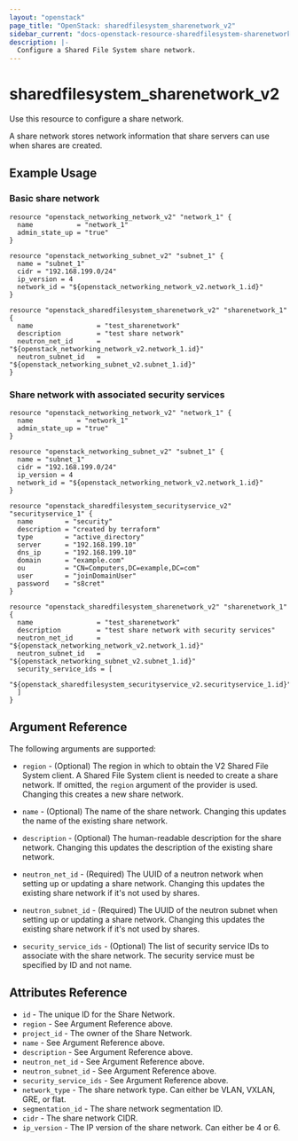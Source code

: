 ```yaml
---
layout: "openstack"
page_title: "OpenStack: sharedfilesystem_sharenetwork_v2"
sidebar_current: "docs-openstack-resource-sharedfilesystem-sharenetwork-v2"
description: |-
  Configure a Shared File System share network.
---
```


# sharedfilesystem\_sharenetwork\_v2

Use this resource to configure a share network.

A share network stores network information that share servers can use when
shares are created.

## Example Usage

### Basic share network

```hcl
resource "openstack_networking_network_v2" "network_1" {
  name           = "network_1"
  admin_state_up = "true"
}

resource "openstack_networking_subnet_v2" "subnet_1" {
  name = "subnet_1"
  cidr = "192.168.199.0/24"
  ip_version = 4
  network_id = "${openstack_networking_network_v2.network_1.id}"
}

resource "openstack_sharedfilesystem_sharenetwork_v2" "sharenetwork_1" {
  name                = "test_sharenetwork"
  description         = "test share network"
  neutron_net_id      = "${openstack_networking_network_v2.network_1.id}"
  neutron_subnet_id   = "${openstack_networking_subnet_v2.subnet_1.id}"
}
```

### Share network with associated security services

```hcl
resource "openstack_networking_network_v2" "network_1" {
  name           = "network_1"
  admin_state_up = "true"
}

resource "openstack_networking_subnet_v2" "subnet_1" {
  name = "subnet_1"
  cidr = "192.168.199.0/24"
  ip_version = 4
  network_id = "${openstack_networking_network_v2.network_1.id}"
}

resource "openstack_sharedfilesystem_securityservice_v2" "securityservice_1" {
  name        = "security"
  description = "created by terraform"
  type        = "active_directory"
  server      = "192.168.199.10"
  dns_ip      = "192.168.199.10"
  domain      = "example.com"
  ou          = "CN=Computers,DC=example,DC=com"
  user        = "joinDomainUser"
  password    = "s8cret"
}

resource "openstack_sharedfilesystem_sharenetwork_v2" "sharenetwork_1" {
  name                = "test_sharenetwork"
  description         = "test share network with security services"
  neutron_net_id      = "${openstack_networking_network_v2.network_1.id}"
  neutron_subnet_id   = "${openstack_networking_subnet_v2.subnet_1.id}"
  security_service_ids = [
    "${openstack_sharedfilesystem_securityservice_v2.securityservice_1.id}",
  ]
}
```

## Argument Reference

The following arguments are supported:

* `region` - (Optional) The region in which to obtain the V2 Shared File System client.
    A Shared File System client is needed to create a share network. If omitted, the
    `region` argument of the provider is used. Changing this creates a new
    share network.

* `name` - (Optional) The name of the share network. Changing this updates the name
    of the existing share network.

* `description` - (Optional) The human-readable description for the share network.
    Changing this updates the description of the existing share network.

* `neutron_net_id` - (Required) The UUID of a neutron network when setting up or updating
    a share network. Changing this updates the existing share network if it's not used by
    shares.

* `neutron_subnet_id` - (Required) The UUID of the neutron subnet when setting up or
    updating a share network. Changing this updates the existing share network if it's
    not used by shares.

* `security_service_ids` - (Optional) The list of security service IDs to associate with
    the share network. The security service must be specified by ID and not name.

## Attributes Reference

* `id` - The unique ID for the Share Network.
* `region` - See Argument Reference above.
* `project_id` - The owner of the Share Network.
* `name` - See Argument Reference above.
* `description` - See Argument Reference above.
* `neutron_net_id` - See Argument Reference above.
* `neutron_subnet_id` - See Argument Reference above.
* `security_service_ids` - See Argument Reference above.
* `network_type` - The share network type. Can either be VLAN, VXLAN, GRE, or flat.
* `segmentation_id` - The share network segmentation ID.
* `cidr` - The share network CIDR.
* `ip_version` - The IP version of the share network. Can either be 4 or 6.
